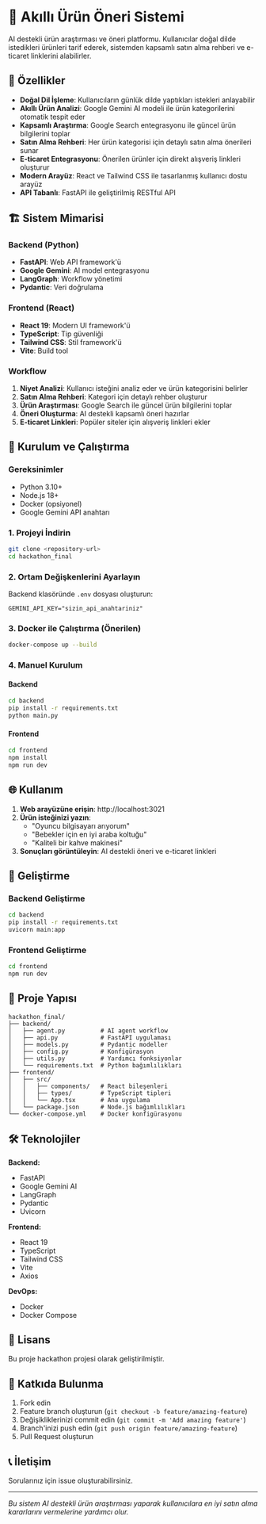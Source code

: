 # 🛒 Akıllı Ürün Öneri Sistemi

AI destekli ürün araştırması ve öneri platformu. Kullanıcılar doğal dilde istedikleri ürünleri tarif ederek, sistemden kapsamlı satın alma rehberi ve e-ticaret linklerini alabilirler.

## 🌟 Özellikler

- **Doğal Dil İşleme**: Kullanıcıların günlük dilde yaptıkları istekleri anlayabilir
- **Akıllı Ürün Analizi**: Google Gemini AI modeli ile ürün kategorilerini otomatik tespit eder
- **Kapsamlı Araştırma**: Google Search entegrasyonu ile güncel ürün bilgilerini toplar
- **Satın Alma Rehberi**: Her ürün kategorisi için detaylı satın alma önerileri sunar
- **E-ticaret Entegrasyonu**: Önerilen ürünler için direkt alışveriş linkleri oluşturur
- **Modern Arayüz**: React ve Tailwind CSS ile tasarlanmış kullanıcı dostu arayüz
- **API Tabanlı**: FastAPI ile geliştirilmiş RESTful API

## 🏗️ Sistem Mimarisi

### Backend (Python)
- **FastAPI**: Web API framework'ü
- **Google Gemini**: AI model entegrasyonu
- **LangGraph**: Workflow yönetimi
- **Pydantic**: Veri doğrulama

### Frontend (React)
- **React 19**: Modern UI framework'ü
- **TypeScript**: Tip güvenliği
- **Tailwind CSS**: Stil framework'ü
- **Vite**: Build tool

### Workflow
1. **Niyet Analizi**: Kullanıcı isteğini analiz eder ve ürün kategorisini belirler
2. **Satın Alma Rehberi**: Kategori için detaylı rehber oluşturur
3. **Ürün Araştırması**: Google Search ile güncel ürün bilgilerini toplar
4. **Öneri Oluşturma**: AI destekli kapsamlı öneri hazırlar
5. **E-ticaret Linkleri**: Popüler siteler için alışveriş linkleri ekler

## 🚀 Kurulum ve Çalıştırma

### Gereksinimler
- Python 3.10+
- Node.js 18+
- Docker (opsiyonel)
- Google Gemini API anahtarı

### 1. Projeyi İndirin
```bash
git clone <repository-url>
cd hackathon_final
```

### 2. Ortam Değişkenlerini Ayarlayın
Backend klasöründe `.env` dosyası oluşturun:
```env
GEMINI_API_KEY="sizin_api_anahtariniz"
```

### 3. Docker ile Çalıştırma (Önerilen)
```bash
docker-compose up --build
```

### 4. Manuel Kurulum

#### Backend
```bash
cd backend
pip install -r requirements.txt
python main.py
```

#### Frontend
```bash
cd frontend
npm install
npm run dev
```

## 🌐 Kullanım

1. **Web arayüzüne erişin**: http://localhost:3021
2. **Ürün isteğinizi yazın**: 
   - "Oyuncu bilgisayarı arıyorum"
   - "Bebekler için en iyi araba koltuğu"
   - "Kaliteli bir kahve makinesi"
3. **Sonuçları görüntüleyin**: AI destekli öneri ve e-ticaret linkleri

## 🔧 Geliştirme

### Backend Geliştirme
```bash
cd backend
pip install -r requirements.txt
uvicorn main:app
```

### Frontend Geliştirme
```bash
cd frontend
npm run dev
```

## 📁 Proje Yapısı

```
hackathon_final/
├── backend/
│   ├── agent.py          # AI agent workflow
│   ├── api.py            # FastAPI uygulaması
│   ├── models.py         # Pydantic modeller
│   ├── config.py         # Konfigürasyon
│   ├── utils.py          # Yardımcı fonksiyonlar
│   └── requirements.txt  # Python bağımlılıkları
├── frontend/
│   ├── src/
│   │   ├── components/   # React bileşenleri
│   │   ├── types/        # TypeScript tipleri
│   │   └── App.tsx       # Ana uygulama
│   └── package.json      # Node.js bağımlılıkları
└── docker-compose.yml    # Docker konfigürasyonu
```

## 🛠️ Teknolojiler

**Backend:**
- FastAPI
- Google Gemini AI
- LangGraph
- Pydantic
- Uvicorn

**Frontend:**
- React 19
- TypeScript
- Tailwind CSS
- Vite
- Axios

**DevOps:**
- Docker
- Docker Compose

## 📄 Lisans

Bu proje hackathon projesi olarak geliştirilmiştir.

## 🤝 Katkıda Bulunma

1. Fork edin
2. Feature branch oluşturun (`git checkout -b feature/amazing-feature`)
3. Değişikliklerinizi commit edin (`git commit -m 'Add amazing feature'`)
4. Branch'inizi push edin (`git push origin feature/amazing-feature`)
5. Pull Request oluşturun

## 📞 İletişim

Sorularınız için issue oluşturabilirsiniz.

---

*Bu sistem AI destekli ürün araştırması yaparak kullanıcılara en iyi satın alma kararlarını vermelerine yardımcı olur.*
